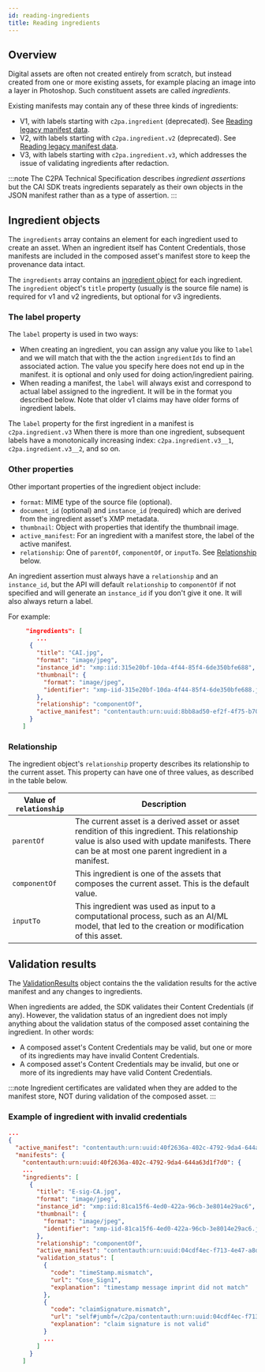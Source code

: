 ```yaml
---
id: reading-ingredients
title: Reading ingredients
---
```


## Overview

Digital assets are often not created entirely from scratch, but instead created from one or more existing assets, for example placing an image into a layer in Photoshop. Such constituent assets are called _ingredients_.

Existing manifests may contain any of these three kinds of ingredients:
- V1, with labels starting with `c2pa.ingredient` (deprecated). See [Reading legacy manifest data](legacy.md#legacy-ingredients).
- V2, with labels starting with `c2pa.ingredient.v2` (deprecated). See [Reading legacy manifest data](legacy.md#legacy-ingredients).
- V3, with labels starting with `c2pa.ingredient.v3`, which addresses the issue of validating ingredients after redaction.

:::note
The C2PA Technical Specification describes _ingredient assertions_ but the CAI SDK treats ingredients separately as their own objects in the JSON manifest rather than as a type of assertion.
:::

## Ingredient objects

The `ingredients` array contains an element for each ingredient used to create an asset.  When an ingredient itself has Content Credentials, those manifests are included in the composed asset's manifest store to keep the provenance data intact.

The `ingredients` array contains an [ingredient object](manifest/json-ref/reader.mdx#ingredient) for each ingredient.  The `ingredient` object's `title` property  (usually is the source file name) is required for v1 and v2 ingredients, but optional for v3 ingredients.

### The label property

The `label` property is used in two ways:

- When creating an ingredient, you can assign any value you like to `label` and we will match that with the the action `ingredientIds` to find an associated action. The value you specify here does not end up in the manifest. it is optional and only used for doing action/ingredient pairing.
- When reading a manifest, the `label` will always exist and correspond to actual label assigned to the ingredient. It will be in the format you described below. Note that older v1 claims may have older forms of ingredient labels.

The `label` property for the first ingredient in a manifest is `c2pa.ingredient.v3` When there is more than one ingredient, subsequent labels have a monotonically increasing index: `c2pa.ingredient.v3__1`, `c2pa.ingredient.v3__2`, and so on.

### Other properties

Other important properties of the ingredient object include:

- `format`: MIME type of the source file (optional).
- `document_id` (optional) and `instance_id` (required) which are derived from the ingredient asset's XMP metadata.
- `thumbnail`: Object with properties that identify the thumbnail image. 
- `active_manifest`: For an ingredient with a manifest store, the label of the active manifest.  
- `relationship`: One of `parentOf`, `componentOf`, or `inputTo`. See [Relationship](#relationship) below.

An ingredient assertion must always have a `relationship` and an `instance_id`, but the API will default `relationship` to `componentOf` if not specified and will generate an `instance_id` if you don't give it one. It will also always return a label.

For example:

```json
     "ingredients": [
        ...
      {
        "title": "CAI.jpg",
        "format": "image/jpeg",
        "instance_id": "xmp:iid:315e20bf-10da-4f44-85f4-6de350bfe688",
        "thumbnail": {
          "format": "image/jpeg",
          "identifier": "xmp-iid-315e20bf-10da-4f44-85f4-6de350bfe688.jpg"
        },
        "relationship": "componentOf",
        "active_manifest": "contentauth:urn:uuid:8bb8ad50-ef2f-4f75-b709-a0e302d58019"
      }
    ]
```

### Relationship

The ingredient object's `relationship` property describes its relationship to the current asset.  This property can have one of three values, as described in the table below.

|  Value of `relationship` | Description |
|--------------------------|-------------|
| `parentOf` | The current asset is a derived asset or asset rendition of this ingredient. This relationship value is also used with update manifests.  There can be at most one parent ingredient in a manifest. |
| `componentOf` | This ingredient is one of the assets that composes the current asset. This is the default value. |
| `inputTo` | This ingredient was used as input to a computational process, such as an AI/ML model, that led to the creation or modification of this asset. |

## Validation results

The [ValidationResults](/docs/manifest/json-ref/reader#validationresults) object contains the the validation results for the active manifest and any changes to ingredients.

When ingredients are added, the SDK validates their Content Credentials (if any).  However, the validation status of an ingredient does not imply anything about the validation status of the composed asset containing the ingredient. In other words:

- A composed asset's Content Credentials may be valid, but one or more of its ingredients may have invalid Content Credentials. <!--- For example, test file [adobe-20220124-XCA.jpg](https://verify.contentauthenticity.org?source=https://spec.c2pa.org/public-testfiles/image/jpeg/adobe-20220124-XCA.jpg). -->
- A composed asset's Content Credentials may be invalid, but one or more of its ingredients may have valid Content Credentials. <!-- For example, test file [adobe-20220124-CIE-sig-CA.jpg](https://verify.contentauthenticity.org?source=https://spec.c2pa.org/public-testfiles/image/jpeg/adobe-20220124-CIE-sig-CA.jpg). -->

:::note
Ingredient certificates are validated when they are added to the manifest store, NOT during validation of the composed asset.
:::

### Example of ingredient with invalid credentials

<!--
As noted above, the test file [adobe-20220124-CIE-sig-CA.jpg](https://verify.contentauthenticity.org?source=https://spec.c2pa.org/public-testfiles/image/jpeg/adobe-20220124-CIE-sig-CA.jpg) has an ingredient with invalid Content Credentials, as shown in this snippet from the manifest store: 
-->

```json
...
{
  "active_manifest": "contentauth:urn:uuid:40f2636a-402c-4792-9da4-644a63d1f7d0",
  "manifests": {
    "contentauth:urn:uuid:40f2636a-402c-4792-9da4-644a63d1f7d0": {
    ...
    "ingredients": [
      {
        "title": "E-sig-CA.jpg",
        "format": "image/jpeg",
        "instance_id": "xmp:iid:81ca15f6-4ed0-422a-96cb-3e8014e29ac6",
        "thumbnail": {
          "format": "image/jpeg",
          "identifier": "xmp-iid-81ca15f6-4ed0-422a-96cb-3e8014e29ac6.jpg"
        },
        "relationship": "componentOf",
        "active_manifest": "contentauth:urn:uuid:04cdf4ec-f713-4e47-a8d6-7af56501ce4b",
        "validation_status": [
          {
            "code": "timeStamp.mismatch",
            "url": "Cose_Sign1",
            "explanation": "timestamp message imprint did not match"
          },
          {
            "code": "claimSignature.mismatch",
            "url": "self#jumbf=/c2pa/contentauth:urn:uuid:04cdf4ec-f713-4e47-a8d6-7af56501ce4b/c2pa.signature",
            "explanation": "claim signature is not valid"
          }
          ...
        ]
      }
    ]
```

<!--

## Examples

The [C2PA public-testfiles](https://spec.c2pa.org/public-testfiles/image/) repository has several examples of images with multiple ingredients:
- [Image with two ingredients](https://verify.contentauthenticity.org?source=https://spec.c2pa.org/public-testfiles/image/jpeg/adobe-20220124-CAICA.jpg); [View JSON manifest store](https://spec.c2pa.org/public-testfiles/image/jpeg/manifests/adobe-20220124-CAICA/manifest_store.json)
- [Image with seven ingredients](https://verify.contentauthenticity.org?source=https://spec.c2pa.org/public-testfiles/image/jpeg/adobe-20220124-CAIAIIICAICIICAIICICA.jpg); [View JSON manifest store](https://spec.c2pa.org/public-testfiles/image/jpeg/manifests/adobe-20220124-CAIAIIICAICIICAIICICA/manifest_store.json)
-->
